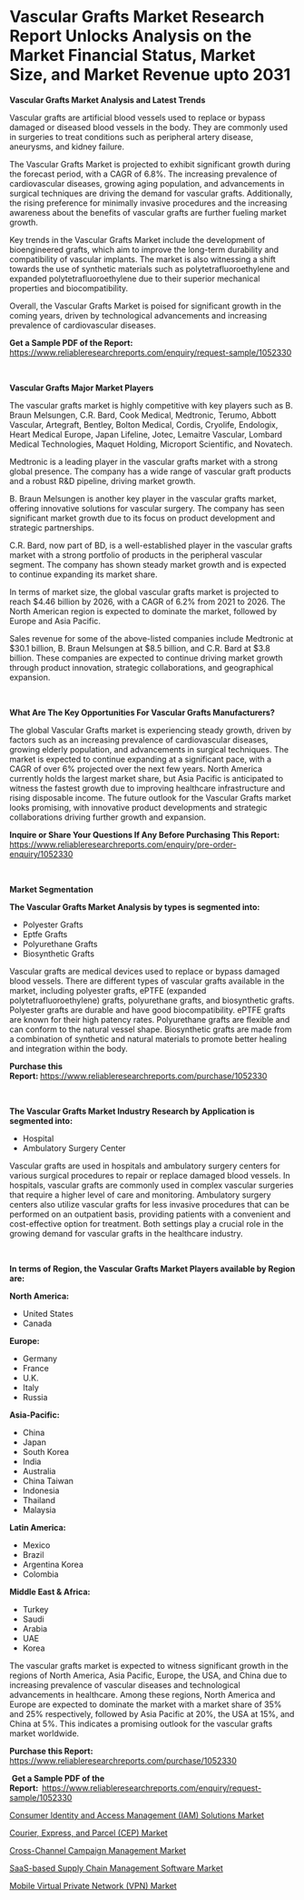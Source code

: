 <p><h1>Vascular Grafts Market Research Report Unlocks Analysis on the Market Financial Status, Market Size, and Market Revenue upto 2031</h1></p><p><strong>Vascular Grafts Market Analysis and Latest Trends</strong></p>
<p><p>Vascular grafts are artificial blood vessels used to replace or bypass damaged or diseased blood vessels in the body. They are commonly used in surgeries to treat conditions such as peripheral artery disease, aneurysms, and kidney failure.</p><p>The Vascular Grafts Market is projected to exhibit significant growth during the forecast period, with a CAGR of 6.8%. The increasing prevalence of cardiovascular diseases, growing aging population, and advancements in surgical techniques are driving the demand for vascular grafts. Additionally, the rising preference for minimally invasive procedures and the increasing awareness about the benefits of vascular grafts are further fueling market growth.</p><p>Key trends in the Vascular Grafts Market include the development of bioengineered grafts, which aim to improve the long-term durability and compatibility of vascular implants. The market is also witnessing a shift towards the use of synthetic materials such as polytetrafluoroethylene and expanded polytetrafluoroethylene due to their superior mechanical properties and biocompatibility.</p><p>Overall, the Vascular Grafts Market is poised for significant growth in the coming years, driven by technological advancements and increasing prevalence of cardiovascular diseases.</p></p>
<p><strong>Get a Sample PDF of the Report:&nbsp;</strong> <a href="https://www.reliableresearchreports.com/enquiry/request-sample/1052330">https://www.reliableresearchreports.com/enquiry/request-sample/1052330</a></p>
<p>&nbsp;</p>
<p><strong>Vascular Grafts Major Market Players</strong></p>
<p><p>The vascular grafts market is highly competitive with key players such as B. Braun Melsungen, C.R. Bard, Cook Medical, Medtronic, Terumo, Abbott Vascular, Artegraft, Bentley, Bolton Medical, Cordis, Cryolife, Endologix, Heart Medical Europe, Japan Lifeline, Jotec, Lemaitre Vascular, Lombard Medical Technologies, Maquet Holding, Microport Scientific, and Novatech.</p><p>Medtronic is a leading player in the vascular grafts market with a strong global presence. The company has a wide range of vascular graft products and a robust R&D pipeline, driving market growth.</p><p>B. Braun Melsungen is another key player in the vascular grafts market, offering innovative solutions for vascular surgery. The company has seen significant market growth due to its focus on product development and strategic partnerships.</p><p>C.R. Bard, now part of BD, is a well-established player in the vascular grafts market with a strong portfolio of products in the peripheral vascular segment. The company has shown steady market growth and is expected to continue expanding its market share.</p><p>In terms of market size, the global vascular grafts market is projected to reach $4.46 billion by 2026, with a CAGR of 6.2% from 2021 to 2026. The North American region is expected to dominate the market, followed by Europe and Asia Pacific.</p><p>Sales revenue for some of the above-listed companies include Medtronic at $30.1 billion, B. Braun Melsungen at $8.5 billion, and C.R. Bard at $3.8 billion. These companies are expected to continue driving market growth through product innovation, strategic collaborations, and geographical expansion.</p></p>
<p>&nbsp;</p>
<p><strong>What Are The Key Opportunities For Vascular Grafts Manufacturers?</strong></p>
<p><p>The global Vascular Grafts market is experiencing steady growth, driven by factors such as an increasing prevalence of cardiovascular diseases, growing elderly population, and advancements in surgical techniques. The market is expected to continue expanding at a significant pace, with a CAGR of over 6% projected over the next few years. North America currently holds the largest market share, but Asia Pacific is anticipated to witness the fastest growth due to improving healthcare infrastructure and rising disposable income. The future outlook for the Vascular Grafts market looks promising, with innovative product developments and strategic collaborations driving further growth and expansion.</p></p>
<p><strong>Inquire or Share Your Questions If Any Before Purchasing This Report:</strong> <a href="https://www.reliableresearchreports.com/enquiry/pre-order-enquiry/1052330">https://www.reliableresearchreports.com/enquiry/pre-order-enquiry/1052330</a></p>
<p>&nbsp;</p>
<p><strong>Market Segmentation</strong></p>
<p><strong>The Vascular Grafts Market Analysis by types is segmented into:</strong></p>
<p><ul><li>Polyester Grafts</li><li>Eptfe Grafts</li><li>Polyurethane Grafts</li><li>Biosynthetic Grafts</li></ul></p>
<p><p>Vascular grafts are medical devices used to replace or bypass damaged blood vessels. There are different types of vascular grafts available in the market, including polyester grafts, ePTFE (expanded polytetrafluoroethylene) grafts, polyurethane grafts, and biosynthetic grafts. Polyester grafts are durable and have good biocompatibility. ePTFE grafts are known for their high patency rates. Polyurethane grafts are flexible and can conform to the natural vessel shape. Biosynthetic grafts are made from a combination of synthetic and natural materials to promote better healing and integration within the body.</p></p>
<p><strong>Purchase this Report:&nbsp;</strong><a href="https://www.reliableresearchreports.com/purchase/1052330">https://www.reliableresearchreports.com/purchase/1052330</a></p>
<p>&nbsp;</p>
<p><strong>The Vascular Grafts Market Industry Research by Application is segmented into:</strong></p>
<p><ul><li>Hospital</li><li>Ambulatory Surgery Center</li></ul></p>
<p><p>Vascular grafts are used in hospitals and ambulatory surgery centers for various surgical procedures to repair or replace damaged blood vessels. In hospitals, vascular grafts are commonly used in complex vascular surgeries that require a higher level of care and monitoring. Ambulatory surgery centers also utilize vascular grafts for less invasive procedures that can be performed on an outpatient basis, providing patients with a convenient and cost-effective option for treatment. Both settings play a crucial role in the growing demand for vascular grafts in the healthcare industry.</p></p>
<p>&nbsp;</p>
<p><strong>In terms of Region, the Vascular Grafts Market Players available by Region are:</strong></p>
<p>
    <p> <strong> North America: </strong>
        <ul>
            <li>United States</li>
            <li>Canada</li>
        </ul>
        </p> 
    <p> <strong> Europe: </strong>
        <ul>
            <li>Germany</li>
            <li>France</li>
            <li>U.K.</li>
            <li>Italy</li>
            <li>Russia</li>
        </ul>
        </p> 
    <p> <strong> Asia-Pacific: </strong>
        <ul>
            <li>China</li>
            <li>Japan</li>
            <li>South Korea</li>
            <li>India</li>
            <li>Australia</li>
            <li>China Taiwan</li>
            <li>Indonesia</li>
            <li>Thailand</li>
            <li>Malaysia</li>
        </ul>
        </p> 
    <p> <strong> Latin America: </strong>
        <ul>
            <li>Mexico</li>
            <li>Brazil</li>
            <li>Argentina Korea</li>
            <li>Colombia</li>
        </ul>
        </p> 
    <p> <strong> Middle East & Africa: </strong>
        <ul>
            <li>Turkey</li>
            <li>Saudi</li>
            <li>Arabia</li>
            <li>UAE</li>
            <li>Korea</li>
        </ul>
    </p>
    </p>
<p><p>The vascular grafts market is expected to witness significant growth in the regions of North America, Asia Pacific, Europe, the USA, and China due to increasing prevalence of vascular diseases and technological advancements in healthcare. Among these regions, North America and Europe are expected to dominate the market with a market share of 35% and 25% respectively, followed by Asia Pacific at 20%, the USA at 15%, and China at 5%. This indicates a promising outlook for the vascular grafts market worldwide.</p></p>
<p><strong>Purchase this Report: </strong><a href="https://www.reliableresearchreports.com/purchase/1052330">https://www.reliableresearchreports.com/purchase/1052330</a></p>
<p>&nbsp;<strong>Get a Sample PDF of the Report:&nbsp;&nbsp;</strong><a href="https://www.reliableresearchreports.com/enquiry/request-sample/1052330">https://www.reliableresearchreports.com/enquiry/request-sample/1052330</a></p>
<p><strong></strong></p>
<p><p><a href="https://medium.com/@patriciaknight1961/consumer-identity-and-access-management-iam-solutions-market-exploring-market-share-market-89d2122c90d2">Consumer Identity and Access Management (IAM) Solutions Market</a></p><p><a href="https://medium.com/@raymondgray765/courier-express-and-parcel-cep-market-the-key-to-successful-business-strategy-forecast-till-42a5d126fb91">Courier, Express, and Parcel (CEP) Market</a></p><p><a href="https://medium.com/@raymondgray765/cross-channel-campaign-management-nbsp-market-focuses-on-market-share-size-and-projected-forecast-bf43506d93fe">Cross-Channel Campaign Management Market</a></p><p><a href="https://medium.com/@othamcclure/saas-based-supply-chain-management-software-market-analysis-its-cagr-market-segmentation-and-e9e7338f34a4">SaaS-based Supply Chain Management Software Market</a></p><p><a href="https://medium.com/@othamcclure/mobile-virtual-private-network-vpn-market-size-reveals-the-best-marketing-channels-in-global-fd25c46ed699">Mobile Virtual Private Network (VPN) Market</a></p></p>
